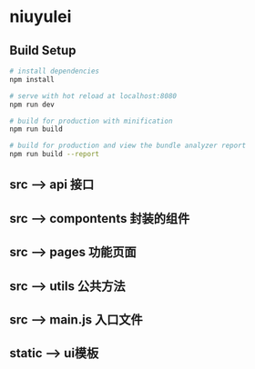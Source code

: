 # niuyulei

## Build Setup

``` bash
# install dependencies
npm install

# serve with hot reload at localhost:8080
npm run dev

# build for production with minification
npm run build

# build for production and view the bundle analyzer report
npm run build --report
```

## src --> api          接口
## src --> compontents  封装的组件
## src --> pages        功能页面
## src --> utils        公共方法
## src --> main.js      入口文件
## static -->           ui模板
